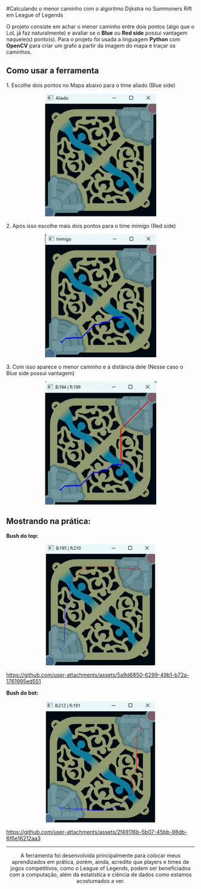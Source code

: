 #Calculando o menor caminho com o algoritmo Dijkstra no Summoners Rift em League of Legends

O projeto consiste em achar o menor caminho entre dois pontos (algo que o LoL já faz naturalmente) e avaliar se o <strong>Blue</strong> ou <strong>Red side</strong> possui vantagem naquele(s) ponto(s). Para o projeto foi usada a linguagem <strong>Python</strong> com <strong>OpenCV</strong> para criar um grafo a partir da imagem do mapa e traçar os caminhos.

<h2>Como usar a ferramenta</h2>

<p>1. Escolhe dois pontos no Mapa abaixo para o time aliado (Blue side)</p>
<div align="center">
    <img width="297" height="328" alt="image" src="assets/aliado.png" />
</div>

<p>2. Após isso escolhe mais dois pontos para o time inimigo (Red side)</p>
<div align="center">
    <img width="297" height="329" alt="image" src="assets/inimigo.png" />
</div>

<p>3. Com isso aparece o menor caminho e a distância dele (Nesse caso o Blue side possui vantagem)</p>
<div align="center">
    <img width="297" height="329" alt="image" src="assets/pontuacao.png" />
</div>

<h2>Mostrando na prática:</h2>

<strong>Bush do top:</strong>
<div align="center">
    <img width="292" height="324" alt="image" src="assets/imagemtestetop.png"/>
</div>

https://github.com/user-attachments/assets/5a9d6850-6299-49b1-b72a-1761995ed551

<strong>Bush do bot:</strong>
<div align="center">
    <img width="292" height="324" alt="image" src="assets/imagemtestebot.png"/>
</div>

https://github.com/user-attachments/assets/2f49116b-5b07-45bb-98db-6f6e16212aa3

---

<p align="center">A ferramenta foi desenvolvida principalmente para colocar meus aprendizados em prática, porém, ainda, acredito que players e times de jogos competitivos, como o League of Legends, podem ser beneficiados com a computação, além da estatística e ciência de dados como estamos acostumados a ver.</p>
